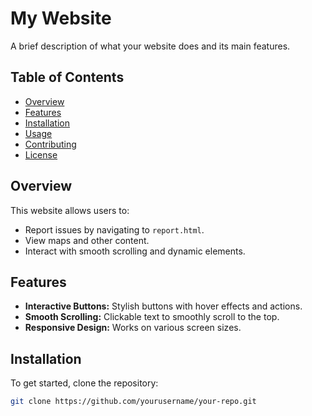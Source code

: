 # My Website

A brief description of what your website does and its main features.

## Table of Contents

- [Overview](#overview)
- [Features](#features)
- [Installation](#installation)
- [Usage](#usage)
- [Contributing](#contributing)
- [License](#license)

## Overview

This website allows users to:
- Report issues by navigating to `report.html`.
- View maps and other content.
- Interact with smooth scrolling and dynamic elements.

## Features

- **Interactive Buttons:** Stylish buttons with hover effects and actions.
- **Smooth Scrolling:** Clickable text to smoothly scroll to the top.
- **Responsive Design:** Works on various screen sizes.

## Installation

To get started, clone the repository:

```bash
git clone https://github.com/yourusername/your-repo.git
